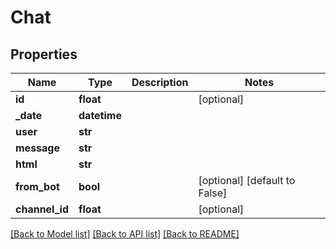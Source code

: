 # Chat

## Properties
Name | Type | Description | Notes
------------ | ------------- | ------------- | -------------
**id** | **float** |  | [optional] 
**_date** | **datetime** |  | 
**user** | **str** |  | 
**message** | **str** |  | 
**html** | **str** |  | 
**from_bot** | **bool** |  | [optional] [default to False]
**channel_id** | **float** |  | [optional] 

[[Back to Model list]](../README.md#documentation-for-models) [[Back to API list]](../README.md#documentation-for-api-endpoints) [[Back to README]](../README.md)


